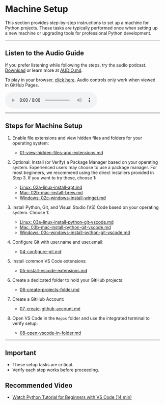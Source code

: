 # Machine Setup

This section provides step-by-step instructions to set up a machine for Python projects. 
These tasks are typically performed once when setting up a new machine or upgrading tools for professional Python development.

---

## Listen to the Audio Guide  
If you prefer listening while following the steps, try the audio podcast.
[Download](https://raw.githubusercontent.com/denisecase/pro-analytics-01/main/01-machine-setup/audio/Pro_Python_Setup_and_Workflow_Part1of3_SetUpMachine.mp3) or learn more at [AUDIO.md](./AUDIO.md).

To play in your browser, [click here](https://denisecase.github.io/pro-analytics-01/01-machine-setup/MACHINE-SETUP.html).
Audio controls only work when viewed in GitHub Pages.

<audio controls>
  <source src="https://raw.githubusercontent.com/denisecase/pro-analytics-01/main/01-machine-setup/audio/Pro_Python_Setup_and_Workflow_Part1of3_SetUpMachine.mp3" type="audio/mpeg">
  Audio controls not supported. Try clicking the GitHub Pages in the line above. 
</audio>

---

## Steps for Machine Setup

1. Enable file extensions and view hidden files and folders for your operating system:  
   - [01-view-hidden-files-and-extensions.md](01-view-hidden-files-and-extensions.md)

2. Optional: Install (or Verify) a Package Manager based on your operating system. Experienced users may choose to use a package manager. For most beginners, we recommend using the direct installers provided in Step 3. If you want to try these, choose 1:
   - [Linux: 02a-linux-install-apt.md](02a-linux-install-apt.md)  
   - [Mac:   02b-mac-install-brew.md](02b-mac-install-brew.md)  
   - [Windows: 02c-windows-install-winget.md](02c-windows-install-winget.md)

3. Install Python, Git, and Visual Studio (VS) Code based on your operating system. Choose 1:  
   - [Linux: 03a-linux-install-python-git-vscode.md](03a-linux-install-python-git-vscode.md)  
   - [Mac: 03b-mac-install-python-git-vscode.md](03b-mac-install-python-git-vscode.md)  
   - [Windows: 03c-windows-install-python-git-vscode.md](03c-windows-install-python-git-vscode.md)

4. Configure Git with user.name and user.email:  
   - [04-configure-git.md](04-configure-git.md)

5. Install common VS Code extensions:  
   - [05-install-vscode-extensions.md](05-install-vscode-extensions.md)

6. Create a dedicated folder to hold your GitHub projects:  
   - [06-create-projects-folder.md](06-create-projects-folder.md)

7. Create a GitHub Account:
   - [07-create-github-account.md](07-create-github-account.md)

8. Open VS Code in the `Repos` folder and use the integrated terminal to verify setup:
   - [08-open-vscode-in-folder.md](08-open-vscode-in-folder.md)

---

## Important

- These setup tasks are critical.
- Verify each step works before proceeding.

## Recommended Video 

- [Watch Python Tutorial for Beginners with VS Code (14 min)﻿](https://www.youtube.com/watch?v=6i3e-j3wSf0)
